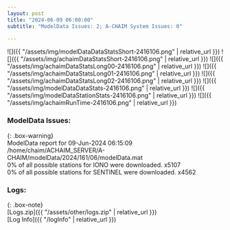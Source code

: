 ```yaml
---
layout: post
title: "2024-06-09 06:00:00"
subtitle: "ModelData Issues: 2; A-CHAIM System Issues: 0"

---
```


![]({{ "/assets/img/modelDataDataStatsShort-2416106.png" | relative_url }})
![]({{ "/assets/img/achaimDataStatsShort-2416106.png" | relative_url }})
![]({{ "/assets/img/achaimDataStatsLong00-2416106.png" | relative_url }})
![]({{ "/assets/img/achaimDataStatsLong01-2416106.png" | relative_url }})
![]({{ "/assets/img/achaimDataStatsLong02-2416106.png" | relative_url }})
![]({{ "/assets/img/modelDataDataStats-2416106.png" | relative_url }})
![]({{ "/assets/img/modelDataStationStats-2416106.png" | relative_url }})
![]({{ "/assets/img/achaimRunTime-2416106.png" | relative_url }})


### ModelData Issues:  
  
{: .box-warning}  
 ModelData report for 09-Jun-2024 06:15:09   
 /home/chaim/ACHAIM_SERVER/A-CHAIM/modelData/2024/161/06/modelData.mat   
 0% of all possible stations for IONO were downloaded. x5107   
 0% of all possible stations for SENTINEL were downloaded. x4562   
  


### Logs:  
  
{: .box-note}  
[Logs.zip]({{ "/assets/other/logs.zip" | relative_url }})  
[Log Info]({{ "/logInfo" | relative_url }})  
